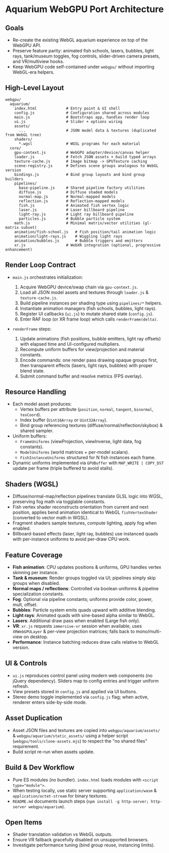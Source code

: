 # Aquarium WebGPU Port Architecture

## Goals
- Re-create the existing WebGL aquarium experience on top of the WebGPU API.
- Preserve feature parity: animated fish schools, lasers, bubbles, light rays, tank/museum toggles, fog controls, slider-driven camera presets, and VR/multiview hooks.
- Keep WebGPU code self-contained under `webgpu/` without importing WebGL-era helpers.

## High-Level Layout
```
webgpu/
  aquarium/
    index.html             # Entry point & UI shell
    config.js              # Configuration shared across modules
    main.js                # Bootstraps app, handles render loop
    ui.js                  # Slider + options wiring
    assets/
      ...                  # JSON model data & textures (duplicated from WebGL tree)
    shaders/
      *.wgsl               # WGSL programs for each material
  core/
    gpu-context.js         # WebGPU adapter/device/canvas helper
    loader.js              # Fetch JSON assets + build typed arrays
    texture-cache.js       # Image bitmap -> GPUTexture caching
    scene-registry.js      # Defines scene groups analogous to WebGL version
    bindings.js            # Bind group layouts and bind group builders
    pipelines/
      base-pipeline.js     # Shared pipeline factory utilities
      diffuse.js           # Diffuse shaded models
      normal-map.js        # Normal-mapped models
      reflection.js        # Reflection-mapped models
      fish.js              # Animated fish vertex logic
      laser.js             # Laser billboard pipeline
      light-ray.js         # Light ray billboard pipeline
      particles.js         # Bubble particle system
    math.js                # Minimal matrix/vector utilities (gl-matrix subset)
    animation/fish-school.js   # Fish position/tail animation logic
    animation/light-rays.js    # Wiggling light rays
    animation/bubbles.js       # Bubble triggers and emitters
    xr.js                  # WebXR integration (optional, progressive enhancement)
```

## Render Loop Contract
- `main.js` orchestrates initialization:
  1. Acquire WebGPU device/swap chain via `gpu-context.js`.
  2. Load all JSON model assets and textures through `loader.js` & `texture-cache.js`.
  3. Build pipeline instances per shading type using `pipelines/*` helpers.
  4. Instantiate animation managers (fish schools, bubbles, light rays).
  5. Register UI callbacks (`ui.js`) to mutate shared state (`config.js`).
  6. Enter RAF loop (or XR frame loop) which calls `renderFrame(delta)`.

- `renderFrame` steps:
  1. Update animations (fish positions, bubble emitters, light ray offsets) with elapsed time and UI-configured multipliers.
  2. Recompute uniform buffers for view/projection and material constants.
  3. Encode commands: one render pass drawing opaque groups first, then transparent effects (lasers, light rays, bubbles) with proper blend state.
  4. Submit command buffer and resolve metrics (FPS overlay).

## Resource Handling
- Each model asset produces:
  - Vertex buffers per attribute (`position`, `normal`, `tangent`, `binormal`, `texCoord`).
  - Index buffer (`Uint16Array` or `Uint32Array`).
  - Bind group referencing textures (diffuse/normal/reflection/skybox) & shared sampler.
- Uniform buffers:
  - `FrameUniforms` (viewProjection, viewInverse, light data, fog constants).
  - `ModelUniforms` (world matrices + per-model scalars).
  - `FishInstanceUniforms` structured for N fish instances each frame.
- Dynamic uniforms implemented via `GPUBuffer` with `MAP_WRITE | COPY_DST` update per frame (triple buffered to avoid stalls).

## Shaders (WGSL)
- Diffuse/normal-map/reflection pipelines translate GLSL logic into WGSL, preserving fog math via togglable constants.
- Fish vertex shader reconstructs orientation from current and next position, applies bend animation identical to WebGL `fishVertexShader` (converted to vector math in WGSL).
- Fragment shaders sample textures, compute lighting, apply fog when enabled.
- Billboard-based effects (laser, light ray, bubbles) use instanced quads with per-instance uniforms to avoid per-draw CPU work.

## Feature Coverage
- **Fish animation**: CPU updates positions & uniforms, GPU handles vertex skinning per instance.
- **Tank & museum**: Render groups toggled via UI; pipelines simply skip groups when disabled.
- **Normal maps / reflections**: Controlled via boolean uniforms & pipeline specialization constants.
- **Fog**: Optional via pipeline constants; uniforms provide color, power, mult, offset.
- **Bubbles**: Particle system emits quads upward with additive blending.
- **Light rays**: Animated quads with sine-based alpha similar to WebGL.
- **Lasers**: Additional draw pass when enabled (Large fish only).
- **VR**: `xr.js` requests `immersive-vr` session when available, uses `XRWebGPULayer` & per-view projection matrices; falls back to mono/multi-view on desktop.
- **Performance**: Instance batching reduces draw calls relative to WebGL version.

## UI & Controls
- `ui.js` reproduces control panel using modern web components (no jQuery dependency). Sliders map to config entries and trigger uniform refresh.
- View presets stored in `config.js` and applied via UI buttons.
- Stereo demo toggle implemented via `config.js` flag; when active, renderer enters side-by-side mode.

## Asset Duplication
- Asset JSON files and textures are copied into `webgpu/aquarium/assets/` & `webgpu/aquarium/static_assets/` using a helper script (`webgpu/tools/clone-assets.mjs`) to respect the "no shared files" requirement.
- Build script re-run when assets update.

## Build & Dev Workflow
- Pure ES modules (no bundler). `index.html` loads modules with `<script type="module">`.
- When testing locally, use static server supporting `application/wasm` & `application/octet-stream` for binary textures.
- `README.md` documents launch steps (`npm install -g http-server; http-server webgpu/aquarium`).

## Open Items
- Shader translation validation vs WebGL outputs.
- Ensure VR fallback gracefully disabled on unsupported browsers.
- Investigate performance tuning (bind group reuse, instancing limits).
